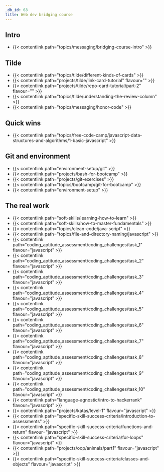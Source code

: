 ```yaml
---
_db_id: 63
title: Web dev bridging course
---
```


## Intro

- {{< contentlink path="topics/messaging/bridging-course-intro" >}}

## Tilde

- {{< contentlink path="topics/tilde/different-kinds-of-cards" >}}
- {{< contentlink path="projects/tilde/link-card-tutorial" flavour="" >}}
- {{< contentlink path="projects/tilde/repo-card-tutorial/part-2" flavour="" >}}
- {{< contentlink path="topics/tilde/understanding-the-review-column" >}}
- {{< contentlink path="topics/messaging/honor-code" >}}

## Quick wins

- {{< contentlink path="topics/free-code-camp/javascript-data-structures-and-algorithms/1-basic-javascript" >}}

## Git and environment

- {{< contentlink path="environment-setup/git" >}}
- {{< contentlink path="projects/bash-for-bootcamp" >}}
- {{< contentlink path="projects/git-exercises" >}}
- {{< contentlink path="topics/bootcamp/git-for-bootcamp" >}}
- {{< contentlink path="environment-setup" >}}

## The real work

- {{< contentlink path="soft-skills/learning-how-to-learn" >}}
- {{< contentlink path="soft-skills/how-to-master-fundamentals" >}}
- {{< contentlink path="topics/clean-code/java-script" >}}
- {{< contentlink path="topics/file-and-directory-naming/javascript" >}}
- {{< contentlink path="coding_aptitude_assessment/coding_challenges/task_1" flavour="javascript" >}}
- {{< contentlink path="coding_aptitude_assessment/coding_challenges/task_2" flavour="javascript" >}}
- {{< contentlink path="coding_aptitude_assessment/coding_challenges/task_3" flavour="javascript" >}}
- {{< contentlink path="coding_aptitude_assessment/coding_challenges/task_4" flavour="javascript" >}}
- {{< contentlink path="coding_aptitude_assessment/coding_challenges/task_5" flavour="javascript" >}}
- {{< contentlink path="coding_aptitude_assessment/coding_challenges/task_6" flavour="javascript" >}}
- {{< contentlink path="coding_aptitude_assessment/coding_challenges/task_7" flavour="javascript" >}}
- {{< contentlink path="coding_aptitude_assessment/coding_challenges/task_8" flavour="javascript" >}}
- {{< contentlink path="coding_aptitude_assessment/coding_challenges/task_9" flavour="javascript" >}}
- {{< contentlink path="coding_aptitude_assessment/coding_challenges/task_10" flavour="javascript" >}}
- {{< contentlink path="language-agnostic/intro-to-hackerrank" flavour="javascript" >}}
- {{< contentlink path="projects/katas/level-1" flavour="javascript" >}}
- {{< contentlink path="specific-skill-success-criteria/introduction-to-assessments" >}}
- {{< contentlink path="specific-skill-success-criteria/functions-and-return" flavour="javascript" >}}
- {{< contentlink path="specific-skill-success-criteria/for-loops" flavour="javascript" >}}
- {{< contentlink path="projects/oop/animals/part1"  flavour="javascript" >}}
- {{< contentlink path="specific-skill-success-criteria/classes-and-objects" flavour="javascript" >}}
